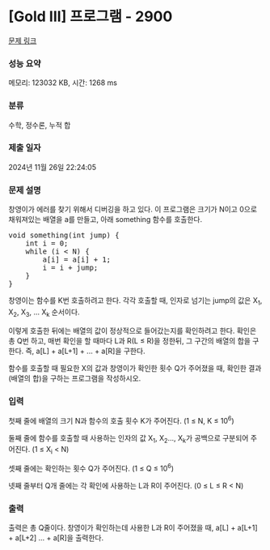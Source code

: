 # [Gold III] 프로그램 - 2900 

[문제 링크](https://www.acmicpc.net/problem/2900) 

### 성능 요약

메모리: 123032 KB, 시간: 1268 ms

### 분류

수학, 정수론, 누적 합

### 제출 일자

2024년 11월 26일 22:24:05

### 문제 설명

<p>창영이가 에러를 찾기 위해서 디버깅을 하고 있다. 이 프로그램은 크기가 N이고 0으로 채워져있는 배열을 a를 만들고, 아래 something 함수를 호출한다.</p>

<pre>void something(int jump) {
    int i = 0;
    while (i < N) {
        a[i] = a[i] + 1;
        i = i + jump;
    }
}</pre>

<p>창영이는 함수를 K번 호출하려고 한다. 각각 호출할 때, 인자로 넘기는 jump의 값은 X<sub>1</sub>, X<sub>2</sub>, X<sub>3</sub>, ... X<sub>k</sub> 순서이다.</p>

<p>이렇게 호출한 뒤에는 배열의 값이 정상적으로 들어갔는지를 확인하려고 한다. 확인은 총 Q번 하고, 매번 확인을 할 때마다 L과 R(L ≤ R)을 정한뒤, 그 구간의 배열의 합을 구한다. 즉, a[L] + a[L+1] + ... + a[R]을 구한다.</p>

<p>함수를 호출할 때 필요한 X의 값과 창영이가 확인한 횟수 Q가 주어졌을 때, 확인한 결과(배열의 합)을 구하는 프로그램을 작성하시오.</p>

### 입력 

 <p>첫째 줄에 배열의 크기 N과 함수의 호출 횟수 K가 주어진다. (1 ≤ N, K ≤ 10<sup>6</sup>)</p>

<p>둘째 줄에 함수를 호출할 때 사용하는 인자의 값 X<sub>1</sub>, X<sub>2</sub>..., X<sub>k</sub>가 공백으로 구분되어 주어진다. (1 ≤ X<sub>i</sub> < N)</p>

<p>셋째 줄에는 확인하는 횟수 Q가 주어진다. (1 ≤ Q ≤ 10<sup>6</sup>)</p>

<p>넷째 줄부터 Q개 줄에는 각 확인에 사용하는 L과 R이 주어진다. (0 ≤ L ≤ R < N)</p>

### 출력 

 <p>출력은 총 Q줄이다. 창영이가 확인하는데 사용한 L과 R이 주어졌을 때, a[L] + a[L+1] + a[L+2] ... + a[R]을 출력한다. </p>

